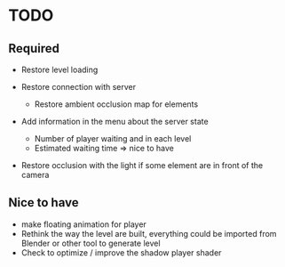 # TODO

## Required

- Restore level loading
- Restore connection with server
  - Restore ambient occlusion map for elements
- Add information in the menu about the server state
  - Number of player waiting and in each level
  - Estimated waiting time => nice to have

- Restore occlusion with the light if some element are in front of the camera

## Nice to have

- make floating animation for player
- Rethink the way the level are built, everything could be imported from Blender or other tool to generate
  level
- Check to optimize / improve the shadow player shader
